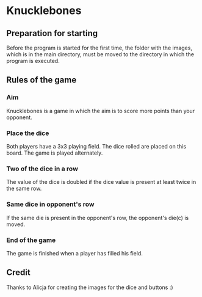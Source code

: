 # Knucklebones

## Preparation for starting

Before the program is started for the first time, the folder with the images, which is in the main directory, must be moved to the directory in which the program is executed.

## Rules of the game

### Aim

Knucklebones is a game in which the aim is to score more points than your opponent. 
### Place the dice

Both players have a 3x3 playing field. The dice rolled are placed on this board. The game is played alternately.
### Two of the dice in a row

The value of the dice is doubled if the dice value is present at least twice in the same row.
### Same dice in opponent's row

If the same die is present in the opponent's row, the opponent's die(c) is moved.
### End of the game

The game is finished when a player has filled his field.

## Credit

Thanks to Alicja for creating the images for the dice and buttons :)
